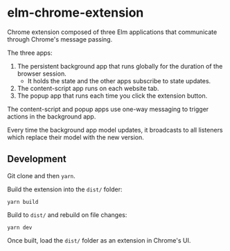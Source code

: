 # elm-chrome-extension

Chrome extension composed of three Elm applications that communicate through Chrome's
message passing.

The three apps:

1. The persistent background app that runs globally for the duration
   of the browser session.
   - It holds the state and the other apps subscribe to state updates.
2. The content-script app runs on each website tab.
3. The popup app that runs each time you click the extension button.

The content-script and popup apps use one-way messaging to trigger
actions in the background app.

Every time the background app model updates, it broadcasts to all
listeners which replace their model with the new version.

## Development

Git clone and then `yarn`.

Build the extension into the `dist/` folder:

    yarn build

Build to `dist/` and rebuild on file changes:

    yarn dev

Once built, load the `dist/` folder as an extension in Chrome's UI.
